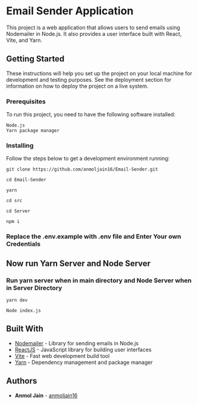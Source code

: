# Email Sender Application

This project is a web application that allows users to send emails using Nodemailer in Node.js. It also provides a user interface built with React, Vite, and Yarn.

## Getting Started

These instructions will help you set up the project on your local machine for development and testing purposes. See the deployment section for information on how to deploy the project on a live system.

### Prerequisites

To run this project, you need to have the following software installed:
```
Node.js
Yarn package manager
```

### Installing

Follow the steps below to get a development environment running:

```
git clone https://github.com/anmoljain16/Email-Sender.git

```

```
cd Email-Sender

```
```
yarn 
```

```
cd src
```

```
cd Server

```

```
npm i
```

### Replace the .env.example with .env file and Enter Your own Credentials 


## Now run Yarn Server and Node Server 
### Run yarn server when in main directory and Node Server when in Server Directory
```
yarn dev

```
```
Node index.js
```


## Built With

* [Nodemailer](https://nodemailer.com/) -  Library for sending emails in Node.js
* [ReactJS](https://reactjs.org/) - JavaScript library for building user interfaces
* [Vite](https://vitejs.dev/) - Fast web development build tool
* [Yarn](https://yarnpkg.com/) - Dependency management and package manager



## Authors

* **Anmol Jain** -  [anmoljain16](https://github.com/anmoljain16)


